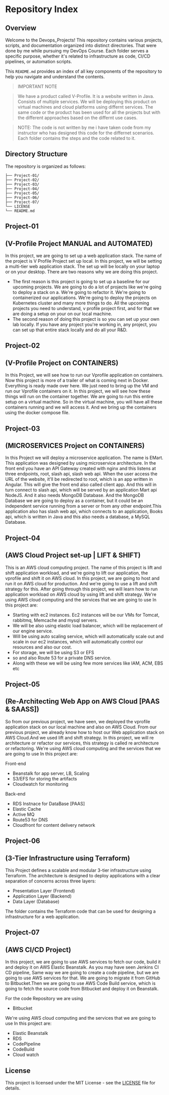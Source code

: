 # Repository Index
## Overview
Welcome to the Devops_Projects! This repository contains various projects, scripts, and documentation organized into distinct directories.
That were done by me while pursuing my DevOps Course.
Each folder serves a specific purpose, whether it's related to infrastructure as code, CI/CD pipelines, or automation scripts.

This `README.md` provides an index of all key components of the repository to help you navigate and understand the contents.

> IMPORTANT NOTE


> We have a product called V-Profile. It is a website written in Java. Consists of multiple services.
> We will be deploying this product on virtual machines and cloud platforms using differnt services.
> The same code or the product has been used for all the projects but with the different approaches based on the differnt use cases.

> NOTE: The code is not written by me i have taken code from my instructor who has designed this code for the differnet scenarios.
> Each folder contains the steps and the code related to it.


## Directory Structure

The repository is organized as follows:

```plaintext
├── Project-01/
├── Project-02/
├── Project-03/
├── Project-04/
├── Project-05/
├── Project-06/
├── Project-07/
└── LICENSE
└── README.md
```

## Project-01 
## (V-Profile Project MANUAL and AUTOMATED)
In this project, we are going to set up a web application stack. The name of the project is V Profile Project set up local.
In this project, we will be setting a multi-tier web application stack. The set up will be locally on your laptop or on your desktop.
There are two reasons why we are doing this project.

- The first reason is this project is going to set up a baseline for our upcoming projects. 
We are going to do a lot of projects like we're going to deploy a stack on a.
We're going to refactor it. We're going to containerized our applications. 
We're going to deploy the projects on Kubernetes cluster and many more things to do. 
All the upcoming projects you need to understand, v profile project first, and for that we are doing a setup on your on our local machine.
- The second reason of doing this project is so you can set up your own lab locally. 
If you have any project you're working in, any project, you can set up that entire stack locally and do all your R&D.

## Project-02 
## (V-Profile Project on CONTAINERS)
In this Project, we will see how to run our Vprofile application on containers. Now this project is more of a trailer of what is coming next in Docker.
Everything is ready made over here. We just need to bring up the VM and run our Vprofile containers on it.
In this project, we will see how these things will run on the container together. We are going to run this entire setup on a virtual machine.
So in the virtual machine, you will have all these containers running and we will access it. And we bring up the containers using the docker compose file.

## Project-03
## (MICROSERVICES Project on CONTAINERS)
In this Project we will deploy a microservice application.
The name is EMart. This application was designed by using microservice architecture.
In the front end you have an API Gateway created with nginx and this listens at three endpoints, root, slash api, slash web api.
When the user access the URL of the website, it'll be redirected to root, which is an app written in Angular. This will give the front end also called client app. And this will in turn connect to slash api, which will be served by an application Mart api NodeJS. And it also needs MongoDB Database. And the MongoDB Database we are going to deploy as a container, but it could be an independent service running from a server or from any other endpoint.This application also has slash web api, which connects to an application, Books api, which is written in Java and this also needs a database, a MySQL Database.

## Project-04 
## (AWS Cloud Project set-up | LIFT & SHIFT)
This is an AWS cloud computing project.
The name of this project is lift and shift application workload, and we're going to lift our application, the vprofile and shift it on AWS cloud.
In this project, we are going to host and run it on AWS cloud for production. And we're going to use a lift and shift strategy for this.
After going through this project, we will learn how to run application workload on AWS cloud by using lift and shift strategy.
We're using AWS cloud computing and the services that we are going to use In this project are: 
- Starting with ec2 instances. Ec2 instances will be our VMs for Tomcat, rabbitmq, Memcache and mysql servers.
- We will be also using elastic load balancer, which will be replacement of our engine service.
- Will be using auto scaling service, which will automatically scale out and scale in our ec2 instances, which will automatically control our resources and also our cost.
- For storage, we will be using S3 or EFS
- so and also Route 53 for a private DNS service.
- Along with these we will be using few more services like IAM, ACM, EBS etc

## Project-05
## (Re-Architecting Web App on AWS Cloud [PAAS & SAASS])
So from our previous project, we have seen, we deployed the vprofile application stack on our local machine and also on AWS Cloud.
From our previous project, we already know how to host our Web application stack on AWS Cloud.And we used lift and shift strategy.
In this project, we will re architecture or refactor our services, this strategy is called re architecture or refactoring.
We're using AWS cloud computing and the services that we are going to use In this project are: 

Front-end
- Beanstalk for app server, LB, Scaling
- S3/EFS for storing the artifacts
- Cloudwatch for monitoring

Back-end
- RDS Instnace for DataBase [PAAS]
- Elastic Cache 
- Active MQ
- Route53 for DNS
- Cloudfront for content delivery network

## Project-06 
## (3-Tier Infrastructure using Terraform)
This Project defines a scalable and modular 3-tier infrastructure using Terraform. 
The architecture is designed to deploy applications with a clear separation of concerns across three layers:
- Presentation Layer (Frontend)
- Application Layer (Backend)
- Data Layer (Database)
  
The folder contains the Terraform code that can be used for designing a infrastructure for a web application.

## Project-07
## (AWS CI/CD Project)
In this project, we are going to use AWS services to fetch our code, build it and deploy it on AWS Elastic Beanstalk.
As you may have seen Jenkins CI CD pipeline, Same way we are going to create a code pipeline, but we are going to use AWS services for that.
We are going to migrate it from GitHub to Bitbucket.Then we are going to use AWS Code Build service, which is going to fetch the source code from Bitbucket
and deploy it on Beanstalk.

For the code Repository we are using 
- Bitbucket
  
We're using AWS cloud computing and the services that we are going to use In this project are: 
- Elastic Beanstalk
- RDS
- CodePipeline
- CodeBuild
- Cloud watch
  
## License

This project is licensed under the MIT License - see the [LICENSE](LICENSE) file for details.




